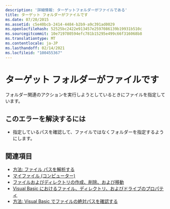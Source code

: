```yaml
---
description: '詳細情報: ターゲットフォルダーがファイルである'
title: ターゲット フォルダーがファイルです
ms.date: 07/20/2015
ms.assetid: c5e40bcb-2414-4484-b2b9-a9c391ad0029
ms.openlocfilehash: 52525bc2422e913457e2597086139b19931b510c
ms.sourcegitcommit: 10e719780594efc781b15295e499c66f316068b8
ms.translationtype: MT
ms.contentlocale: ja-JP
ms.lasthandoff: 02/14/2021
ms.locfileid: "100455367"
---
```

# <a name="target-folder-is-a-file"></a>ターゲット フォルダーがファイルです

フォルダー関連のアクションを実行しようとしているときにファイルを指定しています。  
  
## <a name="to-correct-this-error"></a>このエラーを解決するには  
  
- 指定しているパスを確認して、ファイルではなくフォルダーを指定するようにします。  
  
## <a name="see-also"></a>関連項目

- [方法: ファイル パスを解析する](../developing-apps/programming/drives-directories-files/how-to-parse-file-paths.md)
- [マイファイル (コンピューター)](xref:Microsoft.VisualBasic.FileIO.FileSystem)
- [ファイルおよびディレクトリの作成、削除、および移動](../developing-apps/programming/drives-directories-files/creating-deleting-and-moving-files-and-directories.md)
- [Visual Basic におけるファイル、ディレクトリ、およびドライブのプロパティ](/previous-versions/visualstudio/visual-studio-2010/as4xcs58(v=vs.100))
- [方法: Visual Basic でファイルの絶対パスを確認する](/previous-versions/visualstudio/visual-studio-2010/e00wt2d8(v=vs.100))
